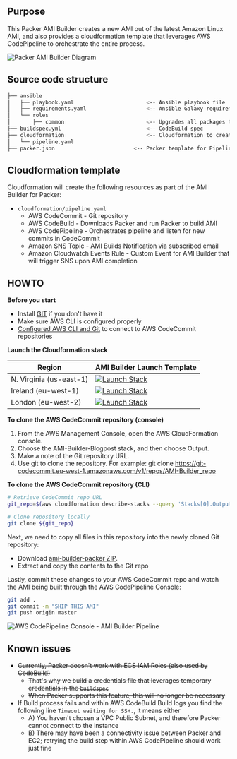 ## Purpose

This Packer AMI Builder creates a new AMI out of the latest Amazon Linux AMI, and also provides a cloudformation template that leverages AWS CodePipeline to 
orchestrate the entire process.

![Packer AMI Builder Diagram](images/ami-builder-diagram.png)

## Source code structure

```bash
├── ansible
│   ├── playbook.yaml                       <-- Ansible playbook file
│   ├── requirements.yaml                   <-- Ansible Galaxy requirements containing additional Roles to be used (CIS, Cloudwatch Logs)
│   └── roles
│       ├── common                          <-- Upgrades all packages through ``yum``
├── buildspec.yml                           <-- CodeBuild spec 
├── cloudformation                          <-- Cloudformation to create entire pipeline
│   └── pipeline.yaml
├── packer.json                         <-- Packer template for Pipeline
```


## Cloudformation template

Cloudformation will create the following resources as part of the AMI Builder for Packer:

* ``cloudformation/pipeline.yaml``
    + AWS CodeCommit - Git repository
    + AWS CodeBuild - Downloads Packer and run Packer to build AMI 
    + AWS CodePipeline - Orchestrates pipeline and listen for new commits in CodeCommit
    + Amazon SNS Topic - AMI Builds Notification via subscribed email
    + Amazon Cloudwatch Events Rule - Custom Event for AMI Builder that will trigger SNS upon AMI completion


## HOWTO

**Before you start**

* Install [GIT](https://git-scm.com/downloads) if you don't have it
* Make sure AWS CLI is configured properly
* [Configured AWS CLI and Git](http://docs.aws.amazon.com/codecommit/latest/userguide/setting-up-https-unixes.html) to connect to AWS CodeCommit repositories

**Launch the Cloudformation stack**

Region | AMI Builder Launch Template
------------------------------------------------- | ---------------------------------------------------------------------------------
N. Virginia (us-east-1) | [![Launch Stack](images/deploy-to-aws.png)](https://console.aws.amazon.com/cloudformation/home?region=us-east-1#/stacks/new?stackName=AMI-Builder-Blogpost&templateURL=https://s3-eu-west-1.amazonaws.com/ami-builder-packer/cloudformation/pipeline.yaml)
Ireland (eu-west-1) | [![Launch Stack](images/deploy-to-aws.png)](https://console.aws.amazon.com/cloudformation/home?region=eu-west-1#/stacks/new?stackName=AMI-Builder-Blogpost&templateURL=https://s3-eu-west-1.amazonaws.com/ami-builder-packer/cloudformation/pipeline.yaml)
London (eu-west-2) | [![Launch Stack](images/deploy-to-aws.png)](https://console.aws.amazon.com/cloudformation/home?region=eu-west-2#/stacks/new?stackName=AMI-Builder-Blogpost&templateURL=https://s3-eu-west-1.amazonaws.com/ami-builder-packer/cloudformation/pipeline.yaml)

**To clone the AWS CodeCommit repository (console)**

1.  From the AWS Management Console, open the AWS CloudFormation console.
2.  Choose the AMI-Builder-Blogpost stack, and then choose Output.
3.  Make a note of the Git repository URL.
4.  Use git to clone the repository.
For example: git clone https://git-codecommit.eu-west-1.amazonaws.com/v1/repos/AMI-Builder_repo

**To clone the AWS CodeCommit repository (CLI)**

```bash
# Retrieve CodeCommit repo URL
git_repo=$(aws cloudformation describe-stacks --query 'Stacks[0].Outputs[?OutputKey==`GitRepository`].OutputValue' --output text --stack-name "AMI-Builder-Blogpost")

# Clone repository locally
git clone ${git_repo}
```

Next, we need to copy all files in this repository into the newly cloned Git repository:

* Download [ami-builder-packer ZIP](https://github.com/awslabs/ami-builder-packer/archive/master.zip).
* Extract and copy the contents to the Git repo

Lastly, commit these changes to your AWS CodeCommit repo and watch the AMI being built through the AWS CodePipeline Console:

```bash
git add .
git commit -m "SHIP THIS AMI"
git push origin master
```

![AWS CodePipeline Console - AMI Builder Pipeline](images/ami-builder-pipeline.png)

## Known issues

* ~~Currently, Packer doesn't work with ECS IAM Roles (also used by CodeBuild)~~
    - ~~That's why we build a credentials file that leverages temporary credentials in the ``buildspec``~~
    - ~~When Packer supports this feature, this will no longer be necessary~~
* If Build process fails and within AWS CodeBuild Build logs you find the following line ``Timeout waiting for SSH.``, it means either
    - A) You haven't chosen a VPC Public Subnet, and therefore Packer cannot connect to the instance
    - B) There may have been a connectivity issue between Packer and EC2; retrying the build step within AWS CodePipeline should work just fine 


